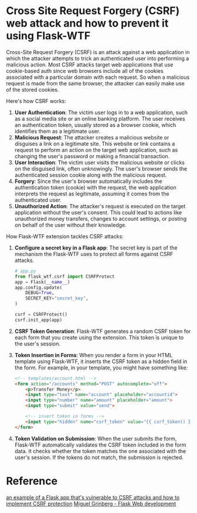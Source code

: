 # Cross Site Request Forgery (CSRF) web attack and how to prevent it using Flask-WTF

Cross-Site Request Forgery (CSRF) is an attack against a web application in which the attacker attempts to trick an authenticated user into performing a malicious action. Most CSRF attacks target web applications that use cookie-based auth since web browsers include all of the cookies associated with a particular domain with each request. So when a malicious request is made from the same browser, the attacker can easily make use of the stored cookies.

Here's how CSRF works: 
1. **User Authentication**: The victim user logs in to a web application, such as a social media site or an online banking platform. The user receives an authentication token, usually stored as a browser cookie, which identifies them as a legitimate user.
2. **Malicious Request**: The attacker creates a malicious website or disguises a link on a legitimate site. This website or link contains a request to perform an action on the target web application, such as changing the user's password or making a financial transaction.
3. **User Interaction**: The victim user visits the malicious website or clicks on the disguised link, often unknowingly. The user's browser sends the authenticated session cookie along with the malicious request.
4. **Forgery**: Since the user's browser automatically includes the authentication token (cookie) with the request, the web application interprets the request as legitimate, assuming it comes from the authenticated user.
5. **Unauthorized Action**: The attacker's request is executed on the target application without the user's consent. This could lead to actions like unauthorized money transfers, changes to account settings, or posting on behalf of the user without their knowledge.

How Flask-WTF extension tackles CSRF attacks:
1. **Configure a secret key in a Flask app**: The secret key is part of the mechanism the Flask-WTF uses to protect all forms against CSRF attacks.

    ```PYTHON
    # app.py
    from flask_wtf.csrf import CSRFProtect
    app = Flask(__name__)
    app.config.update(
        DEBUG=True,
        SECRET_KEY="secret_key",
    )

    csrf = CSRFProtect()
    csrf.init_app(app)
    ```

2. **CSRF Token Generation**: Flask-WTF generates a random CSRF token for each form that you create using the extension. This token is unique to the user's session. 
3. **Token Insertion in Forms**: When you render a form in your HTML template using Flask-WTF, it inserts the CSRF token as a hidden field in the form. For example, in your template, you might have something like:

    ```HTML
    <!-- templates/account.html -->
    <form action="/accounts" method="POST" autocomplete="off">
        <p>Transfer Money</p>
        <input type="text" name="account" placeholder="accountid">
        <input type="number" name="amount" placeholder="amount">
        <input type="submit" value="send">

        <!-- insert token in forms -->
        <input type="hidden" name="csrf_token" value="{{ csrf_token() }}">
    </form>
    ```

4. **Token Validation on Submission**: When the user submits the form, Flask-WTF automatically validates the CSRF token included in the form data. It checks whether the token matches the one associated with the user's session. If the tokens do not match, the submission is rejected.


# Reference
[an example of a Flask app that's vulnerable to CSRF attacks and how to implement CSRF protection](https://testdriven.io/blog/csrf-flask/)
[Miguel Grinberg - Flask Web development](https://www.oreilly.com/library/view/flask-web-development/9781491991725/)